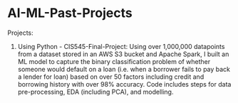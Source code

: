 # AI-ML-Past-Projects

Projects: 

1. Using Python - CIS545-Final-Project: Using over 1,000,000 datapoints from a dataset stored in an AWS S3 bucket and Apache Spark, I built an ML model to capture the binary classification problem of whether someone would default on a loan (i.e. when a borrower fails to pay back a lender for loan) based on over 50 factors including credit and borrowing history with over 98% accuracy. Code includes steps for data pre-processing, EDA (including PCA), and modelling.
